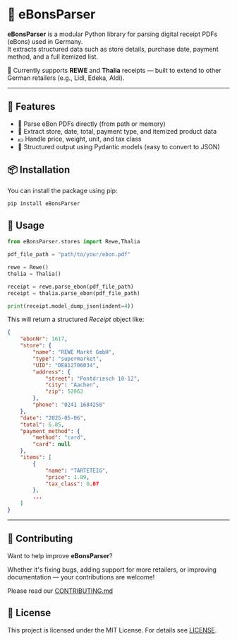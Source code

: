 # 🧾 eBonsParser

**eBonsParser** is a modular Python library for parsing digital receipt PDFs (eBons) used in Germany.  
It extracts structured data such as store details, purchase date, payment method, and a full itemized list.

🛒 Currently supports **REWE** and **Thalia** receipts — built to extend to other German retailers (e.g., Lidl, Edeka, Aldi).

---
## 🚀 Features
- 📄 Parse eBon PDFs directly (from path or memory)
- 🛒 Extract store, date, total, payment type, and itemized product data
- 💶 Handle price, weight, unit, and tax class
- 🧱 Structured output using Pydantic models (easy to convert to JSON)

## 📦 Installation

You can install the package using pip:
```bash
pip install eBonsParser
```

## 🧠 Usage
```python
from eBonsParser.stores import Rewe,Thalia 

pdf_file_path = "path/to/your/ebon.pdf"

rewe = Rewe()
thalia = Thalia()

receipt = rewe.parse_ebon(pdf_file_path)
receipt = thalia.parse_ebon(pdf_file_path)

print(receipt.model_dump_json(indent=4))
```
This will return a structured *Receipt* object like:
```json
{
    "ebonNr": 1617,
    "store": {
        "name": "REWE Markt GmbH",
        "type": "supermarket",
        "UID": "DE812706034",
        "address": {
            "street": "Pontdriesch 10-12",
            "city": "Aachen",
            "zip": 52062
        },
        "phone": "0241 1684258"
    },
    "date": "2025-05-06",
    "total": 6.85,
    "payment_method": {
        "method": "card",
        "card": null
    },
    "items": [
        {
            "name": "TARTETEIG",
            "price": 1.89,
            "tax_class": 0.07
        },
        ...
    ]
}
```

---

## 🙌 Contributing

Want to help improve **eBonsParser**?

Whether it's fixing bugs, adding support for more retailers, or improving documentation — your contributions are welcome!

Please read our [CONTRIBUTING.md](CONTRIBUTING.md)

## 📜 License
This project is licensed under the MIT License. For details see [LICENSE](LICENSE).
